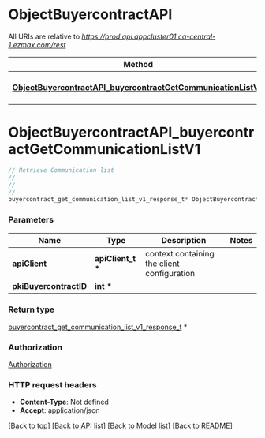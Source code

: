 # ObjectBuyercontractAPI

All URIs are relative to *https://prod.api.appcluster01.ca-central-1.ezmax.com/rest*

Method | HTTP request | Description
------------- | ------------- | -------------
[**ObjectBuyercontractAPI_buyercontractGetCommunicationListV1**](ObjectBuyercontractAPI.md#ObjectBuyercontractAPI_buyercontractGetCommunicationListV1) | **GET** /1/object/buyercontract/{pkiBuyercontractID}/getCommunicationList | Retrieve Communication list


# **ObjectBuyercontractAPI_buyercontractGetCommunicationListV1**
```c
// Retrieve Communication list
//
// 
//
buyercontract_get_communication_list_v1_response_t* ObjectBuyercontractAPI_buyercontractGetCommunicationListV1(apiClient_t *apiClient, int pkiBuyercontractID);
```

### Parameters
Name | Type | Description  | Notes
------------- | ------------- | ------------- | -------------
**apiClient** | **apiClient_t \*** | context containing the client configuration |
**pkiBuyercontractID** | **int \*** |  | 

### Return type

[buyercontract_get_communication_list_v1_response_t](buyercontract_get_communication_list_v1_response.md) *


### Authorization

[Authorization](../README.md#Authorization)

### HTTP request headers

 - **Content-Type**: Not defined
 - **Accept**: application/json

[[Back to top]](#) [[Back to API list]](../README.md#documentation-for-api-endpoints) [[Back to Model list]](../README.md#documentation-for-models) [[Back to README]](../README.md)

